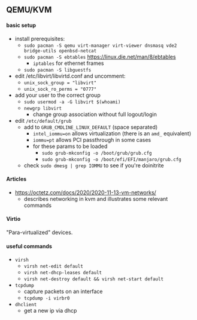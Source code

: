 ## QEMU/KVM

#### basic setup

* install prerequisites:
  * `sudo pacman -S qemu virt-manager virt-viewer dnsmasq vde2 bridge-utils openbsd-netcat`
  * `sudo pacman -S ebtables` https://linux.die.net/man/8/ebtables
    * `iptables` for ethernet frames
  * `sudo pacman -S libguestfs`
* edit /etc/libvirt/libvirtd.conf and uncomment:
  * `unix_sock_group = "libvirt"`
  * `unix_sock_ro_perms = "0777"`
* add your user to the correct group
  * `sudo usermod -a -G libvirt $(whoami)`
  * `newgrp libvirt`
    * change group association without full logout/login
* edit `/etc/default/grub`
  * add to `GRUB_CMDLINE_LINUX_DEFAULT` (space separated)
    * `intel_iommu=on` allows virtualization (there is an `amd_` equivalent)
    * `iommu=pt` allows PCI passthrough in some cases
    * for these params to be loaded
      * `sudo grub-mkconfig -o /boot/grub/grub.cfg`
      * `sudo grub-mkconfig -o /boot/efi/EFI/manjaro/grub.cfg`
  * check `sudo dmesg | grep IOMMU` to see if you're doinitrite

#### Articles

* https://octetz.com/docs/2020/2020-11-13-vm-networks/
  * describes networking in kvm and illustrates some relevant commands

#### Virtio

"Para-virtualized" devices.

#### useful commands

* `virsh`
  * `virsh net-edit default`
  * `virsh net-dhcp-leases default`
  * `virsh net-destroy default && virsh net-start default`
* `tcpdump`
  * capture packets on an interface
  * `tcpdump -i virbr0`
* `dhclient`
  * get a new ip via dhcp